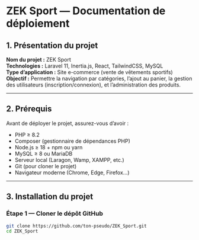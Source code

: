 #  ZEK Sport — Documentation de déploiement

## 1. Présentation du projet

**Nom du projet :** ZEK Sport  
**Technologies :** Laravel 11, Inertia.js, React, TailwindCSS, MySQL  
**Type d’application :** Site e-commerce (vente de vêtements sportifs)  
**Objectif :** Permettre la navigation par catégories, l’ajout au panier, la gestion des utilisateurs (inscription/connexion), et l’administration des produits.

---

## 2. Prérequis

Avant de déployer le projet, assurez-vous d’avoir :
- PHP ≥ 8.2  
- Composer (gestionnaire de dépendances PHP)  
- Node.js ≥ 18 + npm ou yarn  
- MySQL ≥ 8 ou MariaDB  
- Serveur local (Laragon, Wamp, XAMPP, etc.)  
- Git (pour cloner le projet)  
- Navigateur moderne (Chrome, Edge, Firefox…)

---

## 3. Installation du projet

### Étape 1 — Cloner le dépôt GitHub
```bash
git clone https://github.com/ton-pseudo/ZEK_Sport.git
cd ZEK_Sport
